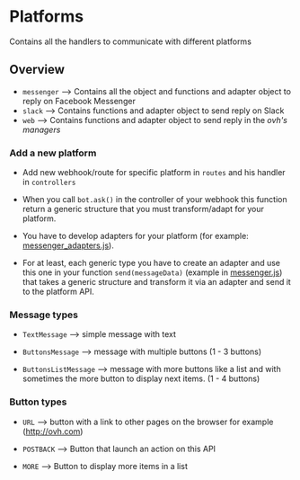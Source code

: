 # Platforms

Contains all the handlers to communicate with different platforms

## Overview

+ `messenger` --> Contains all the object and functions and adapter object to reply on Facebook Messenger
+ `slack` --> Contains functions and adapter object to send reply on Slack
+ `web` --> Contains functions and adapter object to send reply in the *ovh's managers*

### Add a new platform

+ Add new webhook/route for specific platform in `routes` and his handler in `controllers`

+ When you call `bot.ask()` in the controller of your webhook this function return a generic structure that you must transform/adapt for your platform.

+ You have to develop adapters for your platform (for example: [messenger_adapters.js](messenger/messenger_adapters.js)).

+ For at least, each generic type you have to create an adapter and use this one in your function `send(messageData)` (example in [messenger.js](messenger/messenger.js)) that takes a generic structure and transform it via an adapter and send it to the platform API.

### Message types

+ `TextMessage` -->  simple message with text

+ `ButtonsMessage` --> message with multiple buttons (1 - 3 buttons)

+ `ButtonsListMessage` --> message with more buttons like a list and with sometimes the more button to display next items. (1 - 4 buttons)

### Button types

+ `URL` --> button with a link to other pages on the browser for example (http://ovh.com)

+ `POSTBACK` --> Button that launch an action on this API

+ `MORE` --> Button to display more items in a list
